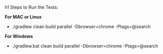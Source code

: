 h1 Steps to Run the Tests:

**For MAC or Linux**

* ./gradlew clean build parallel -Dbrowser=chrome -Ptags=@search

**For Windows**

* ./gradlew.bat clean build parallel -Dbrowser=chrome -Ptags=@search